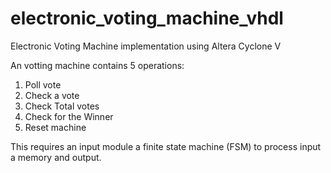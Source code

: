 # electronic_voting_machine_vhdl

Electronic Voting Machine implementation using  Altera Cyclone V

An votting machine contains 5 operations:
1. Poll vote 
2. Check a vote
3. Check Total votes 
4. Check for the Winner
5. Reset machine

This requires an input module a finite state machine (FSM) to process input a memory and output.



